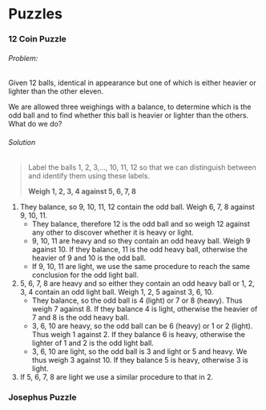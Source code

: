# Puzzles

### 12 Coin Puzzle

###### Problem:

Given 12 balls, identical in appearance but one of which is either heavier or lighter than the other eleven.

We are allowed three weighings with a balance, to determine which is the odd ball and to find whether this ball is heavier or lighter than the others. What do we do?

###### Solution

> Label the balls 1, 2, 3,..., 10, 11, 12 so that we can distinguish between and identify them using these labels.
>
> **Weigh 1, 2, 3, 4 against 5, 6, 7, 8**

1. They balance, so 9, 10, 11, 12 contain the odd ball. Weigh 6, 7, 8 against 9, 10, 11.
   - They balance, therefore 12 is the odd ball and so weigh 12 against any other to discover whether it is heavy or light.
   - 9, 10, 11 are heavy and so they contain an odd heavy ball. Weigh 9 against 10. If they balance, 11 is the odd heavy ball, otherwise the heavier of 9 and 10 is the odd ball.
   - If 9, 10, 11 are light, we use the same procedure to reach the same conclusion for the odd light ball.
2. 5, 6, 7, 8 are heavy and so either they contain an odd heavy ball or 1, 2, 3, 4 contain an odd light ball. Weigh 1, 2, 5 against 3, 6, 10.
   - They balance, so the odd ball is 4 (light) or 7 or 8 (heavy). Thus weigh 7 against 8. If they balance 4 is light, otherwise the heavier of 7 and 8 is the odd heavy ball.
   - 3, 6, 10 are heavy, so the odd ball can be 6 (heavy) or 1 or 2 (light). Thus weigh 1 against 2. If they balance 6 is heavy, otherwise the lighter of 1 and 2 is the odd light ball.
   - 3, 6, 10 are light, so the odd ball is 3 and light or 5 and heavy. We thus weigh 3 against 10. If they balance 5 is heavy, otherwise 3 is light.
3. If 5, 6, 7, 8 are light we use a similar procedure to that in 2.



### Josephus Puzzle

